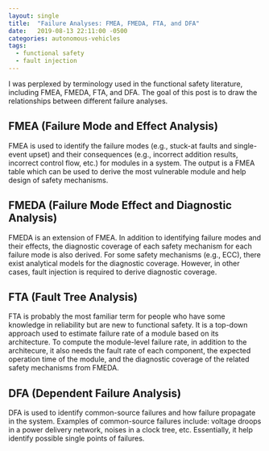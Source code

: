 ```yaml
---
layout: single
title:  "Failure Analyses: FMEA, FMEDA, FTA, and DFA"
date:   2019-08-13 22:11:00 -0500
categories: autonomous-vehicles
tags:
  - functional safety
  - fault injection
---
```


I was perplexed by terminology used in the functional safety literature, including FMEA, FMEDA, FTA, and DFA.
The goal of this post is to draw the relationships between different failure analyses.

## FMEA (Failure Mode and Effect Analysis)
FMEA is used to identify the failure modes (e.g., stuck-at faults and single-event upset) 
and their consequences (e.g., incorrect addition results, incorrect control flow, etc.) for modules in a system. 
The output is a FMEA table which can be used to derive the most vulnerable module and help design of safety mechanisms. 

## FMEDA (Failure Mode Effect and Diagnostic Analysis)
FMEDA is an extension of FMEA. In addition to identifying failure modes and their effects, the diagnostic coverage of
each safety mechanism for each failure mode is also derived. 
For some safety mechanisms (e.g., ECC), there exist analytical models for the diagnostic coverage.
However, in other cases, fault injection is required to derive diagnostic coverage.

## FTA (Fault Tree Analysis)
FTA is probably the most familiar term for people who have some knowledge in reliability but are new to functional safety.
It is a top-down approach used to estimate failure rate of a module based on its architecture.
To compute the module-level failure rate, in addition to the architecure, it also needs the fault rate of each component, 
the expected operation time of the module, and the diagnostic coverage of the related safety mechanisms from FMEDA.

## DFA (Dependent Failure Analysis)
DFA is used to identify common-source failures and how failure propagate in the system. 
Examples of common-source failures include: voltage droops in a power delivery network, noises in a clock tree, etc. 
Essentially, it help identify possible single points of failures.

